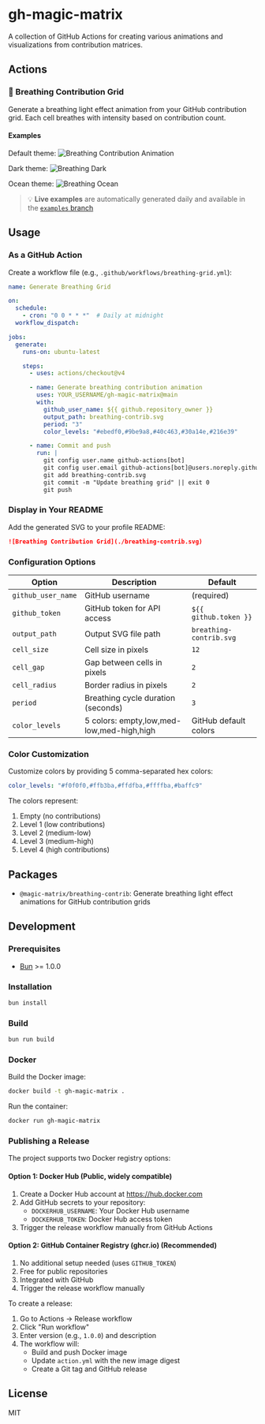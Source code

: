 # gh-magic-matrix

A collection of GitHub Actions for creating various animations and visualizations from contribution matrices.

## Actions

### 🌊 Breathing Contribution Grid

Generate a breathing light effect animation from your GitHub contribution grid. Each cell breathes with intensity based on contribution count.

#### Examples

Default theme:
![Breathing Contribution Animation](https://raw.githubusercontent.com/YOUR_USERNAME/gh-magic-matrix/examples/breathing-contrib.svg)

Dark theme:
![Breathing Dark](https://raw.githubusercontent.com/YOUR_USERNAME/gh-magic-matrix/examples/breathing-contrib-dark.svg)

Ocean theme:
![Breathing Ocean](https://raw.githubusercontent.com/YOUR_USERNAME/gh-magic-matrix/examples/breathing-contrib-ocean.svg)

> 💡 **Live examples** are automatically generated daily and available in the [`examples` branch](../../tree/examples)

## Usage

### As a GitHub Action

Create a workflow file (e.g., `.github/workflows/breathing-grid.yml`):

```yaml
name: Generate Breathing Grid

on:
  schedule:
    - cron: "0 0 * * *"  # Daily at midnight
  workflow_dispatch:

jobs:
  generate:
    runs-on: ubuntu-latest

    steps:
      - uses: actions/checkout@v4

      - name: Generate breathing contribution animation
        uses: YOUR_USERNAME/gh-magic-matrix@main
        with:
          github_user_name: ${{ github.repository_owner }}
          output_path: breathing-contrib.svg
          period: "3"
          color_levels: "#ebedf0,#9be9a8,#40c463,#30a14e,#216e39"

      - name: Commit and push
        run: |
          git config user.name github-actions[bot]
          git config user.email github-actions[bot]@users.noreply.github.com
          git add breathing-contrib.svg
          git commit -m "Update breathing grid" || exit 0
          git push
```

### Display in Your README

Add the generated SVG to your profile README:

```markdown
![Breathing Contribution Grid](./breathing-contrib.svg)
```

### Configuration Options

| Option | Description | Default |
|--------|-------------|---------|
| `github_user_name` | GitHub username | (required) |
| `github_token` | GitHub token for API access | `${{ github.token }}` |
| `output_path` | Output SVG file path | `breathing-contrib.svg` |
| `cell_size` | Cell size in pixels | `12` |
| `cell_gap` | Gap between cells in pixels | `2` |
| `cell_radius` | Border radius in pixels | `2` |
| `period` | Breathing cycle duration (seconds) | `3` |
| `color_levels` | 5 colors: empty,low,med-low,med-high,high | GitHub default colors |

### Color Customization

Customize colors by providing 5 comma-separated hex colors:

```yaml
color_levels: "#f0f0f0,#ffb3ba,#ffdfba,#ffffba,#baffc9"
```

The colors represent:
1. Empty (no contributions)
2. Level 1 (low contributions)
3. Level 2 (medium-low)
4. Level 3 (medium-high)
5. Level 4 (high contributions)

## Packages

- `@magic-matrix/breathing-contrib`: Generate breathing light effect animations for GitHub contribution grids

## Development

### Prerequisites

- [Bun](https://bun.sh/) >= 1.0.0

### Installation

```bash
bun install
```

### Build

```bash
bun run build
```

### Docker

Build the Docker image:

```bash
docker build -t gh-magic-matrix .
```

Run the container:

```bash
docker run gh-magic-matrix
```

### Publishing a Release

The project supports two Docker registry options:

#### Option 1: Docker Hub (Public, widely compatible)
1. Create a Docker Hub account at https://hub.docker.com
2. Add GitHub secrets to your repository:
   - `DOCKERHUB_USERNAME`: Your Docker Hub username
   - `DOCKERHUB_TOKEN`: Docker Hub access token
3. Trigger the release workflow manually from GitHub Actions

#### Option 2: GitHub Container Registry (ghcr.io) (Recommended)
1. No additional setup needed (uses `GITHUB_TOKEN`)
2. Free for public repositories
3. Integrated with GitHub
4. Trigger the release workflow manually

To create a release:
1. Go to Actions → Release workflow
2. Click "Run workflow"
3. Enter version (e.g., `1.0.0`) and description
4. The workflow will:
   - Build and push Docker image
   - Update `action.yml` with the new image digest
   - Create a Git tag and GitHub release

## License

MIT

